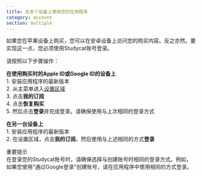 ```yaml
---
title: 在多个设备上使用您的应用程序
category: account
section: multiple 
---
```

如果您在苹果设备上购买，您可以在安卓设备上访问您的购买内容。反之亦然。要实现这一点，您必须使用Studycat账号登录。


请按照以下步骤操作：


  
**在使用购买时的Apple ID或Google ID的设备上**  
1\. 安装应用程序的最新版本  
2\. 从主菜单进入[设置区域](https://help.studycat.com/hc/en-us/articles/34518228622105)  
3\. 点击**我的订阅**  
4\. 点击**恢复购买**  
5\. 然后点击**登录**并完成登录。请确保使用与上次相同的登录方式


  
**在另一台设备上**  
1\. 安装应用程序的最新版本  
2\. 在设置区域，点击**我的订阅**，然后使用与上述相同的方式**登录**  
  
重要提示  
在登录您的Studycat账号时，请确保选择与创建账号时相同的登录方式。例如，如果您使用"通过Google登录"创建账号，请在应用程序中使用相同的方式登录。